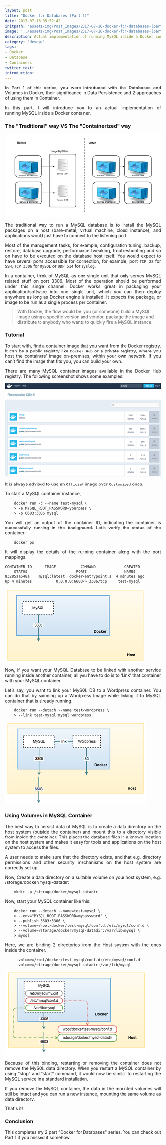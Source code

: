 ```yaml
---
layout: post
title: "Docker for Databases (Part 2)"
date: 2017-07-16 05:52:42
initpath: 'assets/img/Post_Images/2017-07-16-docker-for-databases-(part-2)/docker11.png'
image: '../assets/img/Post_Images/2017-07-16-docker-for-databases-(part-2)/docker11.png'
description: Actual implementation of running MySQL inside a Docker container.
category: 'devops'
tags:
- Docker
- Database
- Containers
twitter_text:
introduction:
---
```

<p align="justify">
In Part 1 of this series, you were introduced with the Databases and Volumes in Docker, their significance in Data Persistence and 2 approaches of using them in Container. </p>

<p align="justify">In this part, I will introduce you to an actual implementation of running MySQL inside a Docker container.</p>

### The "Traditional" way VS The "Containerized" way

![placeholder](<../assets/img/Post_Images/2017-07-16-docker-for-databases-(part-2)/docker9.jpg> "Docker with Databases")

<p align="justify">The traditional way to run a MySQL database is to install the MySQL packages on a host (bare-metal, virtual machine, cloud instance), and applications would just have to connect to the listening port.</p>

<p align="justify">Most of the management tasks, for example, configuration tuning, backup, restore, database upgrade, performance tweaking, troubleshooting and so on have to be executed on the database host itself. You would expect to have several ports accessible for connection, for example, port <code>TCP 22</code> for <code>SSH</code>, <code>TCP 3306</code> for <code>MySQL</code> or <code>UDP 514</code> for <code>syslog</code>.</p>

<p align="justify">In a container, think of MySQL as one single unit that only serves MySQL related stuff on port 3306. Most of the operation should be performed under this single channel. Docker works great in packaging your application/software into one single unit, which you can then deploy anywhere as long as Docker engine is installed. It expects the package, or image to be run as a single process per container.</p>

> With Docker, the flow would be: you (or someone) build a MySQL image using a specific version and vendor, package the image and distribute to anybody who wants to quickly fire a MySQL instance.

### Tutorial

<p align="justify">To start with, find a container image that you want from the Docker registry. It can be a public registry like <code>Docker Hub</code> or a private registry, where you host the containers’ image on-premises, within your own network. If you can’t find the image that fits you, you can build your own.</p>

<p align="justify">There are many MySQL container images available in the Docker Hub registry. The following screenshot shows some examples:</p>

![placeholder](<../assets/img/Post_Images/2017-07-16-docker-for-databases-(part-2)/docker4.png> "Docker with Databases")

<p align="justify">It is always advised to use an <code>Official</code> image over <code>Customized</code> ones.</p>

<p align="justify">To start a MySQL container instance,</p>

```shell
    docker run -d --name test-mysql \
    > -e MYSQL_ROOT_PASSWORD=yourpass \
    > -p 6603:3306 mysql
```

<p align="justify">You will get an output of the container ID, indicating the container is successfully running in the background. Let’s verify the status of the container:</p>

```shell
    docker ps
```

<p align="justify">It will display the details of the running container along with the port mappings.</p>

```shell
CONTAINER ID      IMAGE           COMMAND             CREATED  
    STATUS                      PORTS                 NAMES
83285aa548a    mysql:latest  docker-entrypoint.s  4 minutes ago
Up 4 minutes           0.0.0.0:6603-> 3306/tcp     test-mysql
```

![placeholder](<../assets/img/Post_Images/2017-07-16-docker-for-databases-(part-2)/docker5.png> "Docker with Databases")


<p align="justify">Now, if you want your MySQL Database to be linked with another service running inside another container, all you have to do is to ‘Link’ that container with your MySQL container.</p>

<p align="justify">Let’s say, you want to link your MySQL DB to a Wordpress container.
You can do that by spinning up a Wordpress Image while linking it to MySQL container that is already running.</p>

```shell
    docker run --detach --name test-wordpress \
    > --link test-mysql:mysql wordpress
```

![placeholder](<../assets/img/Post_Images/2017-07-16-docker-for-databases-(part-2)/docker6.png> "Docker with Databases")

### Using Volumes in MySQL Container

<p align="justify">The best way to persist data of MySQL is to create a data directory on the host system (outside the container) and mount this to a directory visible from inside the container. This places the database files in a known location on the host system and makes it easy for tools and applications on the host system to access the files.</p>

<p align="justify">A user needs to make sure that the directory exists, and that e.g. directory permissions and other security mechanisms on the host system are correctly set up.</p>

<p align="justify">Now, Create a data directory on a suitable volume on your host system, e.g. /storage/docker/mysql-datadir:</p>

```shell
    mkdir -p /storage/docker/mysql-datadir
```

<p align="justify">Now, start your MySQL container like this:</p>

```shell
    docker run --detach --name=test-mysql \
    > --env="MYSQL_ROOT_PASSWORD=mypassword" \
    > --publish 6603:3306 \
    > --volume=/root/docker/test-mysql/conf.d:/etc/mysql/conf.d \
    > --volume=/storage/docker/mysql-datadir:/var/lib/mysql \
    > mysql
```

<p align="justify">Here, we are binding 2 directories from the Host system with the ones inside the container.</p>

```shell
    --volume=/root/docker/test-mysql/conf.d:/etc/mysql/conf.d
    --volume=/storage/docker/mysql-datadir:/var/lib/mysql
```

![placeholder](<../assets/img/Post_Images/2017-07-16-docker-for-databases-(part-2)/docker8.png> "Docker with Databases")


<p align="justify">Because of this binding, restarting or removing the container does not remove the MySQL data directory. When you restart a MySQL container by using “stop” and “start” command, it would now be similar to restarting the MySQL service in a standard installation.</p>

<p align="justify">If you remove the MySQL container, the data in the mounted volumes will still be intact and you can run a new instance, mounting the same volume as data directory.</p>

That's it!

### Conclusion

<p align="justify">This completes my 2 part "Docker for Databases" series. You can check out Part 1 if you missed it somehow.</p>